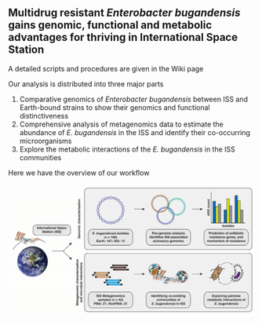 ## Multidrug resistant _Enterobacter bugandensis_ gains genomic, functional and metabolic advantages for thriving in International Space Station


A detailed scripts and procedures are given in the Wiki page

Our analysis is distributed into three major parts
1. Comparative genomics of _Enterobacter bugandensis_ between ISS and Earth-bound strains to show their genomics and functional distinctiveness
2. Comprehensive analysis of metagenomics data to estimate the abundance of _E. bugandensis_ in the ISS and identify their co-occurring microorganisms
3. Explore the metabolic interactions of the _E. bugandensis_ in the ISS communities


Here we have the overview of our workflow
<p align="center">
<a href="https://github.com/RamanLab/ISS_Enterobacter/blob/main/Figure%201.png"><img src="https://github.com/RamanLab/ISS_Enterobacter/blob/main/Figure%201.png"></a>
</p>

